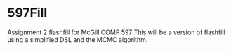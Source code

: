 # 597Fill
Assignment 2 flashfill for McGill COMP 597
This will be a version of flashfill using a simplified DSL and the MCMC algorithm.
